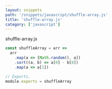 ```yaml
---
layout: snippets
path: '/snippets/javascript/shuffle-array.js'
title: 'shuffle-array.js'
category: ['javascript']
---
```


<div class="language-filename">shuffle-array.js</div>

```javascript
const shuffleArray = arr =>
  arr
    .map(a => [Math.random(), a])
    .sort((a, b) => a[0] - b[0])
    .map(a => a[1])

// Exports.
module.exports = shuffleArray
```
